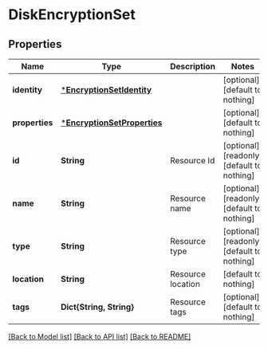 # DiskEncryptionSet


## Properties
Name | Type | Description | Notes
------------ | ------------- | ------------- | -------------
**identity** | [***EncryptionSetIdentity**](EncryptionSetIdentity.md) |  | [optional] [default to nothing]
**properties** | [***EncryptionSetProperties**](EncryptionSetProperties.md) |  | [optional] [default to nothing]
**id** | **String** | Resource Id | [optional] [readonly] [default to nothing]
**name** | **String** | Resource name | [optional] [readonly] [default to nothing]
**type** | **String** | Resource type | [optional] [readonly] [default to nothing]
**location** | **String** | Resource location | [default to nothing]
**tags** | **Dict{String, String}** | Resource tags | [optional] [default to nothing]


[[Back to Model list]](../README.md#models) [[Back to API list]](../README.md#api-endpoints) [[Back to README]](../README.md)


